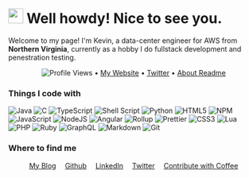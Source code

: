 <h1><img src="https://emojis.slackmojis.com/emojis/images/1531849430/4246/blob-sunglasses.gif?1531849430" width="30"/> Well howdy! Nice to see you.</h1>

Welcome to my page! I'm Kevin, a data-center engineer for AWS from **<img src="https://cdn-icons-png.flaticon.com/512/3013/3013911.png" width="13"/> <b>Northern Virginia</b>**, currently as a hobby I do fullstack development and penestration testing.

<p align="center">
  <img src="https://komarev.com/ghpvc/?username=xransum" alt="Profile Views"> •  
  <a href="https://kevin-haas.com">My Website</a> •
  <a href="#">Twitter</a> •
  <a href="https://github.com/xransum/About.md">About Readme</a>
</p>


<h3>Things I code with</h3>

![Java](https://img.shields.io/badge/java-%23ED8B00.svg?style=flat-square&logo=java&logoColor=white)
![C](https://img.shields.io/badge/c-%2300599C.svg?style=flat-square&logo=c&logoColor=white)
![TypeScript](https://img.shields.io/badge/typescript-%23007ACC.svg?style=flat-square&logo=typescript&logoColor=white)
![Shell Script](https://img.shields.io/badge/shell_script-%23121011.svg?style=flat-square&logo=gnu-bash&logoColor=white)
![Python](https://img.shields.io/badge/python-3670A0?style=flat-square&logo=python&logoColor=white)
![HTML5](https://img.shields.io/badge/html5-%23E34F26.svg?style=flat-square&logo=html5&logoColor=white)
![NPM](https://img.shields.io/badge/javascript-%23323330.svg?style=flat-square&logo=javascript&logoColor=white)
![JavaScript](https://img.shields.io/badge/-NPM-CB3837?style=flat-square&logo=npm&logoColor=white)
![NodeJS](https://img.shields.io/badge/-Nodejs-43853d?style=flat-square&logo=Node.js&logoColor=white)
![Angular](https://img.shields.io/badge/-Angular-DD0031?style=flat-square&logo=angular&logoColor=white)
![Rollup](https://img.shields.io/badge/-Rollup-EC4A3F?style=flat-square&logo=rollup.js&logoColor=white)
![Prettier](https://img.shields.io/badge/-Prettier-F7B93E?style=flat-square&logo=prettier&logoColor=white)
![CSS3](https://img.shields.io/badge/css3-%231572B6.svg?style=flat-square&logo=css3&logoColor=white)
![Lua](https://img.shields.io/badge/lua-%232C2D72.svg?style=flat-square&logo=lua&logoColor=white)
![PHP](https://img.shields.io/badge/php-%23777BB4.svg?style=flat-square&logo=php&logoColor=white)
![Ruby](https://img.shields.io/badge/ruby-%23CC342D.svg?style=flat-square&logo=ruby&logoColor=white)
![GraphQL](https://img.shields.io/badge/-GraphQL-E10098?style=flat-square&logo=graphql&logoColor=white)
![Markdown](https://img.shields.io/badge/markdown-%23000000.svg?style=flat-square&logo=markdown&logoColor=white)
![Git](https://img.shields.io/badge/-Git-F05032?style=flat-square&logo=git&logoColor=white)


<h3>Where to find me</h3>

<p style="text-align: center;">
  <a style="margin: 0 0.5em;" href="https://kevin-haas.com/">My Blog</a>
  <a style="margin: 0 0.5em;" href="https://github.com/xransum">Github</a>
  <a style="margin: 0 0.5em;" href="https://www.linkedin.com/in/kevinahaas/">LinkedIn</a>
  <a style="margin: 0 0.5em;" href="javascript:void(0)">Twitter</a>
  <a style="margin: 0 0.5em;" href="https://www.buymeacoffee.com/kevinhaas">Contribute with Coffee</a>
</p>

